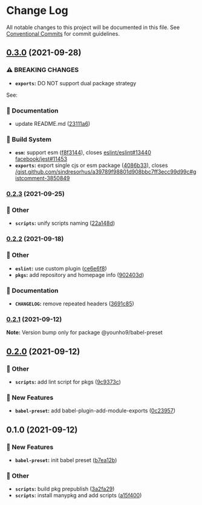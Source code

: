 # Change Log

All notable changes to this project will be documented in this file.
See [Conventional Commits](https://conventionalcommits.org) for commit guidelines.

## [0.3.0](https://github.com/younho9/lib/compare/@younho9/babel-preset@0.2.3...@younho9/babel-preset@0.3.0) (2021-09-28)


### ⚠ BREAKING CHANGES

* **`exports`:** DO NOT support dual package strategy

See:

### :memo: Documentation

* update README.md ([23111a6](https://github.com/younho9/lib/commit/23111a61c9b48cd5f5c9ed84514e0d145ac3e0dd))


### :hammer: Build System

* **`esm`:** support esm ([f8f3144](https://github.com/younho9/lib/commit/f8f3144921c6d9adfc80c7637620c777a17e6546)), closes [eslint/eslint#13440](https://github.com/eslint/eslint/issues/13440) [facebook/jest#11453](https://github.com/facebook/jest/issues/11453)
* **`exports`:** export single cjs or esm package ([4086b33](https://github.com/younho9/lib/commit/4086b337c36471268ddb55ee1aa632a3d056bfd0)), closes [/gist.github.com/sindresorhus/a39789f98801d908bbc7ff3ecc99d99c#gistcomment-3850849](https://github.com/younho9//gist.github.com/sindresorhus/a39789f98801d908bbc7ff3ecc99d99c/issues/gistcomment-3850849)



### [0.2.3](https://github.com/younho9/lib/compare/@younho9/babel-preset@0.2.2...@younho9/babel-preset@0.2.3) (2021-09-25)


### :broom: Other

* **`scripts`:** unify scripts naming ([22a148d](https://github.com/younho9/lib/commit/22a148d449c440ad8dc002a14bad4aaff6472f65))



### [0.2.2](https://github.com/younho9/lib/compare/@younho9/babel-preset@0.2.1...@younho9/babel-preset@0.2.2) (2021-09-18)


### :broom: Other

* **`eslint`:** use custom plugin ([ce6e6f8](https://github.com/younho9/lib/commit/ce6e6f869cfec313b89ad5a2c5a32c2fd79743a5))
* **`pkgs`:** add repository and homepage info ([902403d](https://github.com/younho9/lib/commit/902403d6d2b0430effa51b037d48b91b92739eef))


### :memo: Documentation

* **`CHANGELOG`:** remove repeated headers ([3691c85](https://github.com/younho9/lib/commit/3691c8544bdaceafd94e4692da1a6316daecd69c))



### [0.2.1](https://github.com/younho9/lib/compare/@younho9/babel-preset@0.2.0...@younho9/babel-preset@0.2.1) (2021-09-12)

**Note:** Version bump only for package @younho9/babel-preset

## [0.2.0](https://github.com/younho9/lib/compare/@younho9/babel-preset@0.1.0...@younho9/babel-preset@0.2.0) (2021-09-12)

### :broom: Other

- **`scripts`:** add lint script for pkgs
  ([9c9373c](https://github.com/younho9/lib/commit/9c9373cead31e81588a9002d6ed19d69d85663bb))

### :rocket: New Features

- **`babel-preset`:** add babel-plugin-add-module-exports
  ([0c23957](https://github.com/younho9/lib/commit/0c239577a0cc4b1ae6d3109b3023a04dab5dfbc4))

## 0.1.0 (2021-09-12)

### :rocket: New Features

- **`babel-preset`:** init babel preset
  ([b7ea12b](https://github.com/younho9/lib/commit/b7ea12b007c2affac4e5d4b2c7c2961287f90fc6))

### :broom: Other

- **`scripts`:** build pkg prepublish
  ([3a2fa29](https://github.com/younho9/lib/commit/3a2fa29deac0c6987a49c8b098e1f0d67bc55a4e))
- **`scripts`:** install manypkg and add scripts
  ([a15f400](https://github.com/younho9/lib/commit/a15f40033c36acb89989f1aa41739252e2e30e70))
